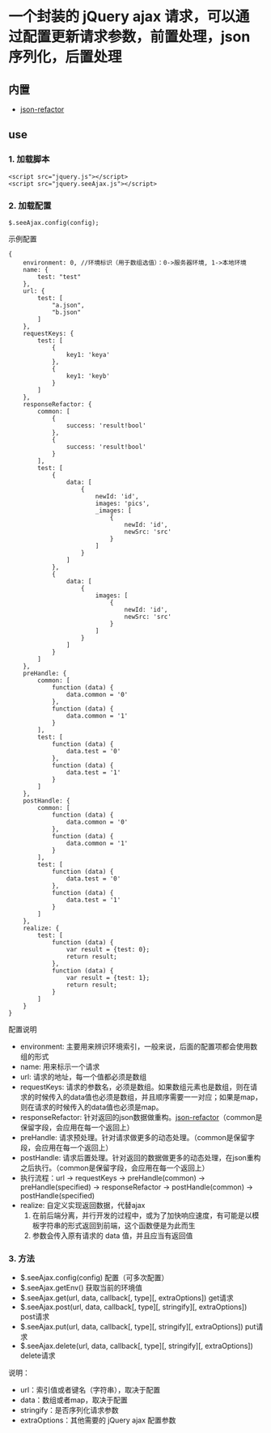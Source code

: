 # 一个封装的 jQuery ajax 请求，可以通过配置更新请求参数，前置处理，json序列化，后置处理

## 内置
* [json-refactor](https://github.com/senntyou/json-refactor)

## use

### 1. 加载脚本
```
<script src="jquery.js"></script>
<script src="jquery.seeAjax.js"></script>
```
### 2. 加载配置
```
$.seeAjax.config(config);
```

示例配置

```
{
    environment: 0, //环境标识（用于数组选值）：0->服务器环境, 1->本地环境
    name: {
        test: "test"
    },
    url: {
        test: [
            "a.json",
            "b.json"
        ]
    },
    requestKeys: {
        test: [
            {
                key1: 'keya'
            },
            {
                key1: 'keyb'
            }
        ]
    },
    responseRefactor: {
        common: [
            {
                success: 'result!bool'
            },
            {
                success: 'result!bool'
            }
        ],
        test: [
            {
                data: [
                    {
                        newId: 'id',
                        images: 'pics',
                        _images: [
                            {
                                newId: 'id',
                                newSrc: 'src'
                            }
                        ]
                    }
                ]
            },
            {
                data: [
                    {
                        images: [
                            {
                                newId: 'id',
                                newSrc: 'src'
                            }
                        ]
                    }
                ]
            }
        ]
    },
    preHandle: {
        common: [
            function (data) {
                data.common = '0'
            },
            function (data) {
                data.common = '1'
            }
        ],
        test: [
            function (data) {
                data.test = '0'
            },
            function (data) {
                data.test = '1'
            }
        ]
    },
    postHandle: {
        common: [
            function (data) {
                data.common = '0'
            },
            function (data) {
                data.common = '1'
            }
        ],
        test: [
            function (data) {
                data.test = '0'
            },
            function (data) {
                data.test = '1'
            }
        ]
    },
    realize: {
        test: [
            function (data) {
                var result = {test: 0};
                return result;
            },
            function (data) {
                var result = {test: 1};
                return result;
            }
        ]
    }
}
```

配置说明

* environment: 主要用来辨识环境索引，一般来说，后面的配置项都会使用数组的形式
* name: 用来标示一个请求
* url: 请求的地址，每一个值都必须是数组
* requestKeys: 请求的参数名，必须是数组。如果数组元素也是数组，则在请求的时候传入的data值也必须是数组，并且顺序需要一一对应；如果是map，则在请求的时候传入的data值也必须是map。
* responseRefactor: 针对返回的json数据做重构。[json-refactor](https://github.com/senntyou/json-refactor)（common是保留字段，会应用在每一个返回上）
* preHandle: 请求预处理。针对请求做更多的动态处理。（common是保留字段，会应用在每一个返回上）
* postHandle: 请求后置处理。针对返回的数据做更多的动态处理，在json重构之后执行。（common是保留字段，会应用在每一个返回上）
* 执行流程：url -> requestKeys -> preHandle(common) -> preHandle(specified) -> responseRefactor -> postHandle(common) -> postHandle(specified)
* realize: 自定义实现返回数据，代替ajax
    1. 在前后端分离，并行开发的过程中，或为了加快响应速度，有可能是以模板字符串的形式返回到前端，这个函数便是为此而生
    2. 参数会传入原有请求的 data 值，并且应当有返回值

### 3. 方法

* $.seeAjax.config(config) 配置（可多次配置）
* $.seeAjax.getEnv() 获取当前的环境值
* $.seeAjax.get(url, data, callback[, type][, extraOptions]) get请求
* $.seeAjax.post(url, data, callback[, type][, stringify][, extraOptions]) post请求
* $.seeAjax.put(url, data, callback[, type][, stringify][, extraOptions]) put请求
* $.seeAjax.delete(url, data, callback[, type][, stringify][, extraOptions]) delete请求

说明：

* url：索引值或者键名（字符串），取决于配置
* data：数组或者map，取决于配置
* stringify：是否序列化请求参数
* extraOptions：其他需要的 jQuery ajax 配置参数